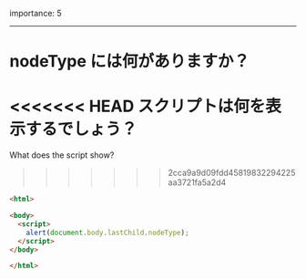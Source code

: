 importance: 5

---

# nodeType には何がありますか？

<<<<<<< HEAD
スクリプトは何を表示するでしょう？
=======
What does the script show?
>>>>>>> 2cca9a9d09fdd45819832294225aa3721fa5a2d4

```html
<html>

<body>
  <script>
    alert(document.body.lastChild.nodeType);
  </script>
</body>

</html>
```

